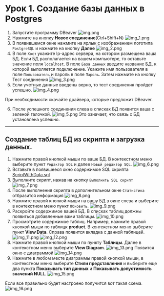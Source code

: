 # Урок 1. Создание базы данных в Postgres

1. Запустите программу DBeaver
![img.png](Lesson1Images/img.png)
2. Нажмите на кнопку **Новое соединение**(Ctrl+Shift+N)
![img_1.png](Lesson1Images/img_1.png)
3. В появившемся окне нажмите на ярлык с изображением логотипа ```PostgreSQL``` и нажмите на кнопку **Далее**
![img_2.png](Lesson1Images/img_2.png)
4. В поле ```Хост``` укажите Ip-адрес сервера, на котором размещена ваша БД. Если БД располагается на вашем компьютере, то оставьте значение поля ```localhost```.  В поле ```База данных``` введите название БД, к которой выполяется подключение. Укажите имя пользователя в поле ```Пользователь``` и пароль в поле ```Пароль```. Затем нажмите на кнопку Тест соединения
![img_3.png](Lesson1Images/img_3.png)
5. Если учетные данные введены верно, то тест соединения пройдет успешно.
![img_4.png](Lesson1Images/img_4.png)

При необходимости скачайте драйвера, которые предложит DBeaver.

6. После успешного соединения слева в списках БД появится ваша с зеленой галочкой.
![img_5.png](Lesson1Images/img_5.png)
Это означает, что связь с БД установлена успешно.


----

## Создание таблиц БД из скрипта и загрузка данных.

1. Нажмите правой кнопкой мыши по ваше БД. В контекстном меню выберите пункт ```Редактор SQL``` и далее ```Новый редактор SQL```.
![img_6.png](Lesson1Images/img_6.png)
2. Вставьте в появишееся окно содержимое SQL скрипта [ScriptWithData.sql](ScriptWithData.sql)
3. Выполните скрипт, нажав на кнопку ```Выполнить SQL скрипт```
![img_7.png](Lesson1Images/img_7.png)
4. После выполнения скрипта в дополнительном окне ```Статистика``` отбразится информация
![img_8.png](Lesson1Images/img_8.png)
5. Нажмите правой кнопкой мыши на вашу БД в окне слева и выберите в контекстном меню пункт ```Обновить```.
![img_9.png](Lesson1Images/img_9.png)
6. Раскройте содержимое вашей БД. В списках таблиц должны появиться добавленные вами таблицы.
![img_10.png](Lesson1Images/img_10.png)
7. Просмотрите содержимое таблиц. Например, нажмите правой кнопкой мыши по таблицк **product**. В контекстном меню выберите пункт **View Data**. Справа появится вкладка с данной таблицей.
![img_11.png](Lesson1Images/img_11.png)
![img_12.png](Lesson1Images/img_12.png)
8. Нажмите правой кнопкой мыши по пункту **Таблицы**. Далее в контекстном меню выберите **View Diagram**.
![img_13.png](Lesson1Images/img_13.png)
Появится окно с диаграммой
![img_14.png](Lesson1Images/img_14.png)
9. Нажмите в любом месте диаграммы правой кнопкой мыши, в контекстном меню выберите **Стили представления** и выберите еще два пункта **Показывать тип данных** и **Показывать допустимость значений NULL**. 
![img_15.png](Lesson1Images/img_15.png)


Если все правильно будет настроено получится вот такая схема.
![img_16.png](Lesson1Images/img_16.png)